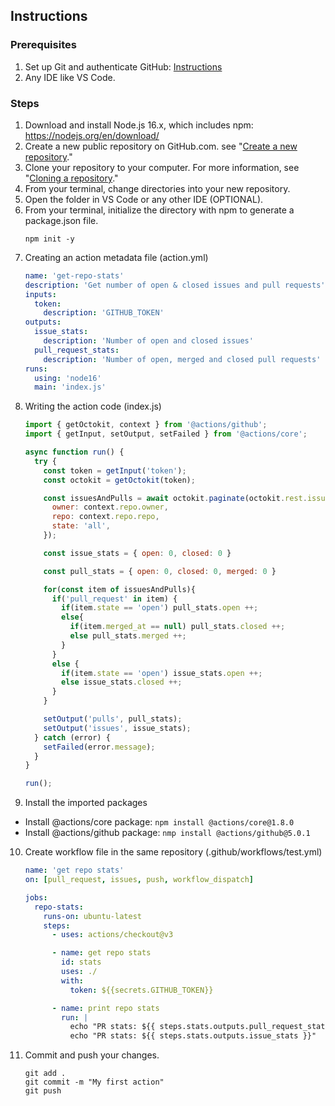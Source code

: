 ## Instructions

### Prerequisites 
1. Set up Git and authenticate GitHub: [Instructions](https://docs.github.com/en/get-started/quickstart/set-up-git)
2. Any IDE like VS Code.

### Steps
1. Download and install Node.js 16.x, which includes npm: https://nodejs.org/en/download/
2. Create a new public repository on GitHub.com. see "[Create a new repository](https://docs.github.com/en/articles/creating-a-new-repository)."
3. Clone your repository to your computer. For more information, see "[Cloning a repository](https://docs.github.com/en/articles/cloning-a-repository)."
4. From your terminal, change directories into your new repository.
5. Open the folder in VS Code or any other IDE (OPTIONAL).
6. From your terminal, initialize the directory with npm to generate a package.json file.
    ```
    npm init -y
    ```
7. Creating an action metadata file (action.yml)
    ```yaml
    name: 'get-repo-stats'
    description: 'Get number of open & closed issues and pull requests'
    inputs:
      token:
        description: 'GITHUB_TOKEN'
    outputs:
      issue_stats:
        description: 'Number of open and closed issues'
      pull_request_stats:
        description: 'Number of open, merged and closed pull requests'
    runs:
      using: 'node16'
      main: 'index.js'
    ```
8. Writing the action code (index.js)
    ```js
    import { getOctokit, context } from '@actions/github';
    import { getInput, setOutput, setFailed } from '@actions/core';

    async function run() {
      try {
        const token = getInput('token');
        const octokit = getOctokit(token);

        const issuesAndPulls = await octokit.paginate(octokit.rest.issues.listForRepo, {
          owner: context.repo.owner,
          repo: context.repo.repo,
          state: 'all',
        });

        const issue_stats = { open: 0, closed: 0 }

        const pull_stats = { open: 0, closed: 0, merged: 0 }

        for(const item of issuesAndPulls){
          if('pull_request' in item) {
            if(item.state == 'open') pull_stats.open ++;
            else{
              if(item.merged_at == null) pull_stats.closed ++;
              else pull_stats.merged ++;
            }
          }
          else {
            if(item.state == 'open') issue_stats.open ++;
            else issue_stats.closed ++;
          }
        }

        setOutput('pulls', pull_stats);
        setOutput('issues', issue_stats);
      } catch (error) {
        setFailed(error.message);
      }
    }

    run();
    ```
9. Install the imported packages
- Install @actions/core package: `npm install @actions/core@1.8.0`
- Install @actions/github package: `nmp install @actions/github@5.0.1`

10. Create workflow file in the same repository (.github/workflows/test.yml)
    ```yaml
    name: 'get repo stats'
    on: [pull_request, issues, push, workflow_dispatch]
    
    jobs:
      repo-stats:
        runs-on: ubuntu-latest
        steps:
          - uses: actions/checkout@v3

          - name: get repo stats
            id: stats
            uses: ./
            with:
              token: ${{secrets.GITHUB_TOKEN}}

          - name: print repo stats
            run: |
              echo "PR stats: ${{ steps.stats.outputs.pull_request_stats }}"
              echo "PR stats: ${{ steps.stats.outputs.issue_stats }}"
    ````
11. Commit and push your changes.
    ```
    git add .
    git commit -m "My first action"
    git push  
    ```
